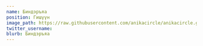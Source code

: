 ```yaml
---
name: Биндэръяа
position: Гишүүн
image_path: https://raw.githubusercontent.com/anikacircle/anikacircle.github.io/main/.images/anika-member-binderya.jpg
twitter_username: 
blurb: Биндэръяа
---
```

